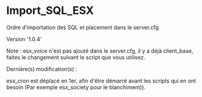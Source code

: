 # Import_SQL_ESX
Ordre d’importation des SQL et placement dans le server.cfg

Version '1.0.4'

Note : esx_voice n'est pas ajouté dans le server.cfg, il y a déjà client_base, faites le changement suivant le script que vous utilisez.

Dernière(s) modification(s) :

esx_cron est déplacé en 1er, afin d'être démarré avant les scripts qui en ont besoin (Par exemple esx_society pour le blanchiment)).
